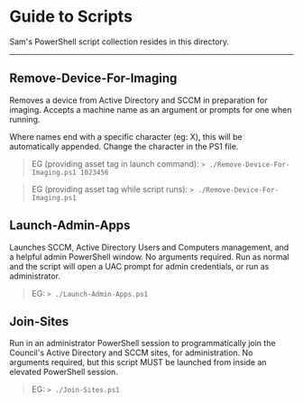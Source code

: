 # Guide to Scripts

Sam's PowerShell script collection resides in this directory.

----

## Remove-Device-For-Imaging
Removes a device from Active Directory and SCCM in preparation for imaging. Accepts a machine name as an argument or prompts for one when running.

Where names end with a specific character (eg: X), this will be automatically appended. Change the character in the PS1 file.

> EG (providing asset tag in launch command): `> ./Remove-Device-For-Imaging.ps1 1023456`

> EG (providing asset tag while script runs): `> ./Remove-Device-For-Imaging.ps1`

## Launch-Admin-Apps
Launches SCCM, Active Directory Users and Computers management, and a helpful admin PowerShell window. No arguments required. Run as normal and the script will open a UAC prompt for admin credentials, or run as administrator.

> EG: `> ./Launch-Admin-Apps.ps1`

## Join-Sites
Run in an administrator PowerShell session to programmatically join the Council's Active Directory and SCCM sites, for administration. No arguments required, but this script MUST be launched from inside an elevated PowerShell session.

> EG: `> ./Join-Sites.ps1`
